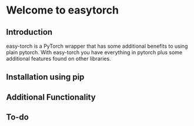 # Welcome to easytorch
## Introduction
easy-torch is a PyTorch wrapper that has some additional benefits to using plain pytorch. With easy-torch you have everything in pytorch plus
some additional features found on other libraries. 
## Installation using pip
## Additional Functionality

## To-do
